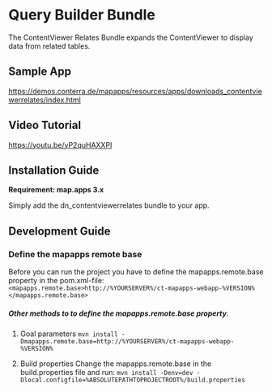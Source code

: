 # Query Builder Bundle
The ContentViewer Relates Bundle expands the ContentViewer to display data from related tables.

Sample App
------------------
https://demos.conterra.de/mapapps/resources/apps/downloads_contentviewerrelates/index.html

Video Tutorial
------------------
https://youtu.be/yP2quHAXXPI

Installation Guide
------------------
**Requirement: map.apps 3.x**

Simply add the dn_contentviewerrelates bundle to your app.

Development Guide
------------------
### Define the mapapps remote base
Before you can run the project you have to define the mapapps.remote.base property in the pom.xml-file:
`<mapapps.remote.base>http://%YOURSERVER%/ct-mapapps-webapp-%VERSION%</mapapps.remote.base>`

##### Other methods to to define the mapapps.remote.base property.
1. Goal parameters
`mvn install -Dmapapps.remote.base=http://%YOURSERVER%/ct-mapapps-webapp-%VERSION%`

2. Build properties
Change the mapapps.remote.base in the build.properties file and run:
`mvn install -Denv=dev -Dlocal.configfile=%ABSOLUTEPATHTOPROJECTROOT%/build.properties`
